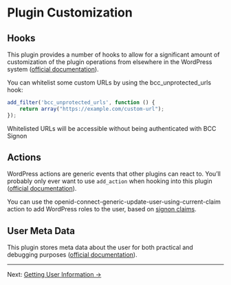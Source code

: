 # Plugin Customization

## Hooks

This plugin provides a number of hooks to allow for a significant amount of customization of the plugin operations from
elsewhere in the WordPress system ([official documentation](https://github.com/oidc-wp/openid-connect-generic#user-meta-data)).

You can whitelist some custom URLs by using the bcc_unprotected_urls hook:

````js
add_filter('bcc_unprotected_urls', function () {
    return array("https://example.com/custom-url");
});
````

Whitelisted URLs will be accessible without being authenticated with BCC Signon

## Actions

WordPress actions are generic events that other plugins can react to. You’ll probably only ever want to use ``add_action``
when hooking into this plugin ([official documentation](https://github.com/oidc-wp/openid-connect-generic#actions)).

You can use the openid-connect-generic-update-user-using-current-claim action to add WordPress roles to the user, based
on [signon claims](getting-user-information.md).

## User Meta Data

This plugin stores meta data about the user for both practical and debugging purposes ([official documentation](https://github.com/oidc-wp/openid-connect-generic#user-meta-data)).

---

Next: [Getting User Information →](getting-user-information.md)